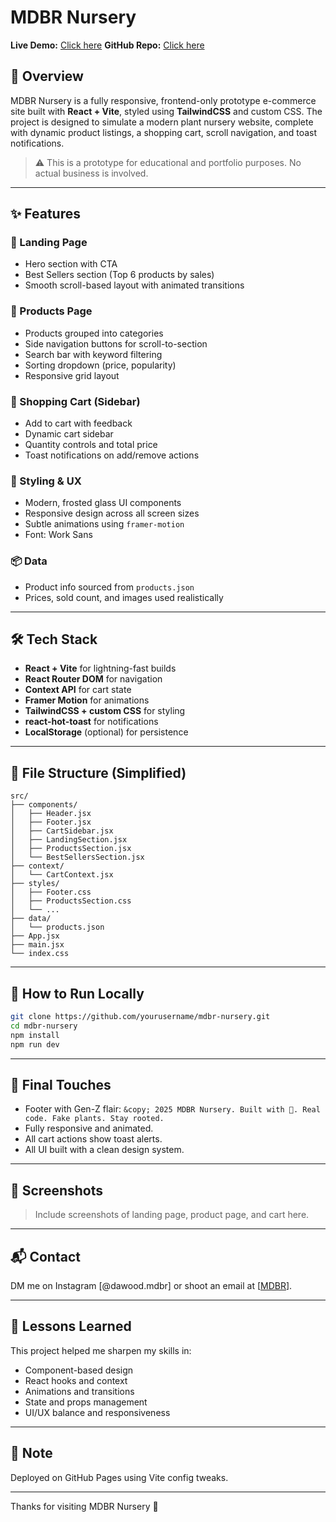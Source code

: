 # MDBR Nursery

**Live Demo:** [Click here](https://your-deployment-url.com)
**GitHub Repo:** [Click here](https://github.com/yourusername/mdbr-nursery)

## 🌱 Overview

MDBR Nursery is a fully responsive, frontend-only prototype e-commerce site built with **React + Vite**, styled using **TailwindCSS** and custom CSS. The project is designed to simulate a modern plant nursery website, complete with dynamic product listings, a shopping cart, scroll navigation, and toast notifications.

> ⚠️ This is a prototype for educational and portfolio purposes. No actual business is involved.

---

## ✨ Features

### 🌿 Landing Page

* Hero section with CTA
* Best Sellers section (Top 6 products by sales)
* Smooth scroll-based layout with animated transitions

### 🛒 Products Page

* Products grouped into categories
* Side navigation buttons for scroll-to-section
* Search bar with keyword filtering
* Sorting dropdown (price, popularity)
* Responsive grid layout

### 🧺 Shopping Cart (Sidebar)

* Add to cart with feedback
* Dynamic cart sidebar
* Quantity controls and total price
* Toast notifications on add/remove actions

### 🎨 Styling & UX

* Modern, frosted glass UI components
* Responsive design across all screen sizes
* Subtle animations using `framer-motion`
* Font: Work Sans

### 📦 Data

* Product info sourced from `products.json`
* Prices, sold count, and images used realistically

---

## 🛠️ Tech Stack

* **React + Vite** for lightning-fast builds
* **React Router DOM** for navigation
* **Context API** for cart state
* **Framer Motion** for animations
* **TailwindCSS + custom CSS** for styling
* **react-hot-toast** for notifications
* **LocalStorage** (optional) for persistence

---

## 🧾 File Structure (Simplified)

```
src/
├── components/
│   ├── Header.jsx
│   ├── Footer.jsx
│   ├── CartSidebar.jsx
│   ├── LandingSection.jsx
│   ├── ProductsSection.jsx
│   └── BestSellersSection.jsx
├── context/
│   └── CartContext.jsx
├── styles/
│   ├── Footer.css
│   ├── ProductsSection.css
│   └── ...
├── data/
│   └── products.json
├── App.jsx
├── main.jsx
└── index.css
```

---

## 🚀 How to Run Locally

```bash
git clone https://github.com/yourusername/mdbr-nursery.git
cd mdbr-nursery
npm install
npm run dev
```

---

## 🙌 Final Touches

* Footer with Gen-Z flair:
  `&copy; 2025 MDBR Nursery. Built with 💚. Real code. Fake plants. Stay rooted.`
* Fully responsive and animated.
* All cart actions show toast alerts.
* All UI built with a clean design system.

---

## 📸 Screenshots

> Include screenshots of landing page, product page, and cart here.

---

## 📬 Contact

DM me on Instagram \[@dawood.mdbr] or shoot an email at \[[MDBR](mailto:dawoodbinrafaydbr@gmail.com)].

---

## 🧠 Lessons Learned

This project helped me sharpen my skills in:

* Component-based design
* React hooks and context
* Animations and transitions
* State and props management
* UI/UX balance and responsiveness

---

## 📌 Note

Deployed on GitHub Pages using Vite config tweaks.

---

Thanks for visiting MDBR Nursery 🌱
